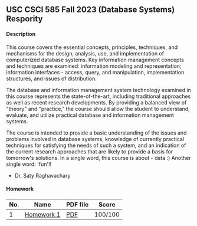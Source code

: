 ## USC CSCI 585 Fall 2023 (Database Systems) Respority

#### Description
  This course covers the essential concepts, principles, techniques, and mechanisms for the design, analysis, use, and implementation of computerized database systems. Key information management concepts and techniques are examined: information modeling and representation; information interfaces - access, query, and manipulation, implementation structures, and issues of distribution.

  The database and information management system technology examined in this course represents the state-of-the-art, including traditional approaches as well as recent research developments. By providing a balanced view of "theory" and "practice," the course should allow the student to understand, evaluate, and utilize practical database and information management systems.

  The course is intended to provide a basic understanding of the issues and problems involved in database systems, knowledge of currently practical techniques for satisfying the needs of such a system, and an indication of the current research approaches that are likely to provide a basis for tomorrow's solutions.
In a single word, this course is about - data :) Another single word: 'fun'!!

  - Dr. Saty Raghavachary

#### Homework

|No.|    Name    |PDF file|Score|
|---|------------|--------|----|
|1|[Homework 1](https://github.com/MeerzaA/CSCI_585/tree/main/Homeworks/Assignment_1)|[PDF](https://github.com/MeerzaA/CSCI_585/blob/main/Homeworks/Assignment_1/Fall_2023_HW1.jpeg) |100/100|
